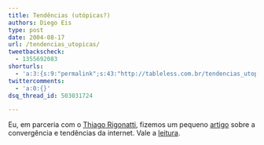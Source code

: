```yaml
---
title: Tendências (utópicas?)
authors: Diego Eis
type: post
date: 2004-08-17
url: /tendencias_utopicas/
tweetbackscheck:
  - 1355692083
shorturls:
  - 'a:3:{s:9:"permalink";s:43:"http://tableless.com.br/tendencias_utopicas";s:7:"tinyurl";s:26:"http://tinyurl.com/3kwqou6";s:4:"isgd";s:19:"http://is.gd/ClfQs0";}'
twittercomments:
  - 'a:0:{}'
dsq_thread_id: 503031724

---
```

Eu, em parceria com o [Thiago Rigonatti][1], fizemos um pequeno [artigo][2] sobre a convergência e tendências da internet. Vale a [leitura][3].

 [1]: http://www.mobilelife.com.br/
 [2]: http://mobilelife.com.br/artigos/tendencia.asp
 [3]: http://tableless.com.br/artigos/tendencias.asp